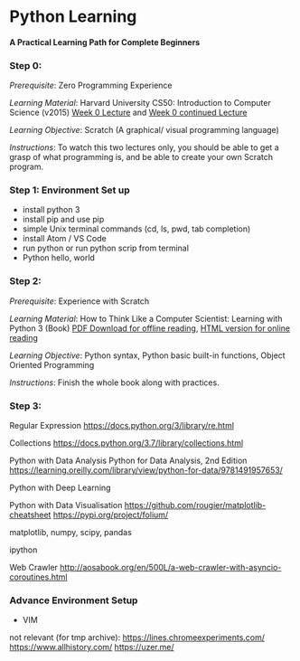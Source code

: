 # Python Learning
#### A Practical Learning Path for Complete Beginners  

### Step 0:
*Prerequisite*: Zero Programming Experience

*Learning Material*: Harvard University CS50: Introduction to Computer Science (v2015)
[Week 0 Lecture](https://youtu.be/zFenJJtAEzE) and [Week 0 continued Lecture](https://youtu.be/UuFWYOnHwGM)

*Learning Objective*: Scratch (A graphical/ visual programming language)

*Instructions*: To watch this two lectures only, you should be able to get a grasp of what programming is, and be able to create your own Scratch program.

### Step 1: Environment Set up
- install python 3
- install pip and use pip
- simple Unix terminal commands (cd, ls, pwd, tab completion)
- install Atom / VS Code
- run python or run python scrip from terminal
- Python hello, world

### Step 2:
*Prerequisite*: Experience with Scratch

*Learning Material*: How to Think Like a Computer Scientist: Learning with Python 3 (Book)
[PDF Download for offline reading](https://buildmedia.readthedocs.org/media/pdf/howtothink/latest/howtothink.pdf), [HTML version for online reading](http://openbookproject.net/thinkcs/python/english3e/)

*Learning Objective*: Python syntax, Python basic built-in functions, Object Oriented Programming

*Instructions*: Finish the whole book along with practices.


### Step 3:
Regular Expression
https://docs.python.org/3/library/re.html

Collections
https://docs.python.org/3.7/library/collections.html

Python with Data Analysis
Python for Data Analysis, 2nd Edition
https://learning.oreilly.com/library/view/python-for-data/9781491957653/

Python with Deep Learning

Python with Data Visualisation
https://github.com/rougier/matplotlib-cheatsheet
https://pypi.org/project/folium/


matplotlib, numpy, scipy, pandas

ipython

Web Crawler http://aosabook.org/en/500L/a-web-crawler-with-asyncio-coroutines.html


### Advance Environment Setup
- VIM

not relevant (for tmp archive):
https://lines.chromeexperiments.com/
https://www.allhistory.com/
https://uzer.me/
